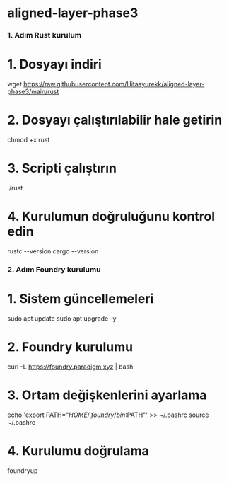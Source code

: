 # aligned-layer-phase3


### 1. Adım Rust kurulum

# 1. Dosyayı indiri
wget https://raw.githubusercontent.com/Hitasyurekk/aligned-layer-phase3/main/rust

# 2. Dosyayı çalıştırılabilir hale getirin
chmod +x rust

# 3. Scripti çalıştırın
./rust

# 4. Kurulumun doğruluğunu kontrol edin
rustc --version
cargo --version


### 2. Adım Foundry kurulumu


# 1. Sistem güncellemeleri
sudo apt update
sudo apt upgrade -y

# 2. Foundry kurulumu
curl -L https://foundry.paradigm.xyz | bash

# 3. Ortam değişkenlerini ayarlama
echo 'export PATH="$HOME/.foundry/bin:$PATH"' >> ~/.bashrc
source ~/.bashrc

# 4. Kurulumu doğrulama
foundryup






